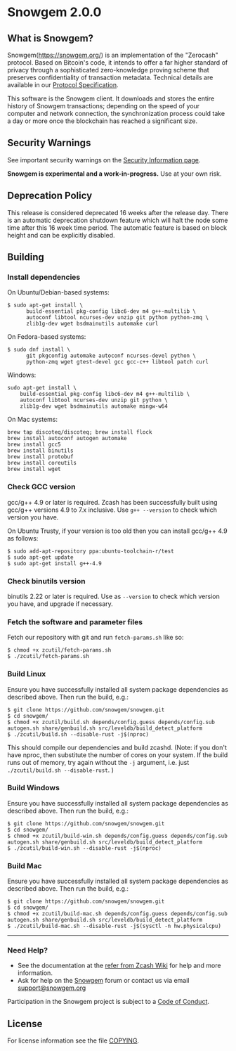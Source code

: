 Snowgem 2.0.0
=============

What is Snowgem?
--------------

Snowgem(https://snowgem.org/) is an implementation of the "Zerocash" protocol.
Based on Bitcoin's code, it intends to offer a far higher standard of privacy
through a sophisticated zero-knowledge proving scheme that preserves
confidentiality of transaction metadata. Technical details are available
in our [Protocol Specification](https://github.com/snowgem/zips/raw/master/protocol/protocol.pdf).

This software is the Snowgem client. It downloads and stores the entire history
of Snowgem transactions; depending on the speed of your computer and network
connection, the synchronization process could take a day or more once the
blockchain has reached a significant size.

Security Warnings
-----------------

See important security warnings on the
[Security Information page](https://snowgem.org/support/security/).

**Snowgem is experimental and a work-in-progress.** Use at your own risk.

Deprecation Policy
------------------

This release is considered deprecated 16 weeks after the release day. There
is an automatic deprecation shutdown feature which will halt the node some
time after this 16 week time period. The automatic feature is based on block
height and can be explicitly disabled.

Building
-----------------

### Install dependencies

On Ubuntu/Debian-based systems:

```
$ sudo apt-get install \
      build-essential pkg-config libc6-dev m4 g++-multilib \
      autoconf libtool ncurses-dev unzip git python python-zmq \
      zlib1g-dev wget bsdmainutils automake curl
```

On Fedora-based systems:

```
$ sudo dnf install \
      git pkgconfig automake autoconf ncurses-devel python \
      python-zmq wget gtest-devel gcc gcc-c++ libtool patch curl
```

Windows:
```
sudo apt-get install \
    build-essential pkg-config libc6-dev m4 g++-multilib \
    autoconf libtool ncurses-dev unzip git python \
    zlib1g-dev wget bsdmainutils automake mingw-w64
```

On Mac systems:

```
brew tap discoteq/discoteq; brew install flock
brew install autoconf autogen automake
brew install gcc5
brew install binutils
brew install protobuf
brew install coreutils
brew install wget
```

### Check GCC version

gcc/g++ 4.9 or later is required. Zcash has been successfully built using gcc/g++ versions 4.9 to 7.x inclusive. Use ```g++ --version``` to check which version you have.

On Ubuntu Trusty, if your version is too old then you can install gcc/g++ 4.9 as follows:

```
$ sudo add-apt-repository ppa:ubuntu-toolchain-r/test
$ sudo apt-get update
$ sudo apt-get install g++-4.9
```

### Check binutils version

binutils 2.22 or later is required. Use as ```--version``` to check which version you have, and upgrade if necessary.


### Fetch the software and parameter files

Fetch our repository with git and run ```fetch-params.sh``` like so:
```
$ chmod +x zcutil/fetch-params.sh
$ ./zcutil/fetch-params.sh
```

### Build Linux

Ensure you have successfully installed all system package dependencies as described above. Then run the build, e.g.:
```
$ git clone https://github.com/snowgem/snowgem.git
$ cd snowgem/
$ chmod +x zcutil/build.sh depends/config.guess depends/config.sub autogen.sh share/genbuild.sh src/leveldb/build_detect_platform
$ ./zcutil/build.sh --disable-rust -j$(nproc)
```

This should compile our dependencies and build zcashd. (Note: if you don't have nproc, then substitute the number of cores on your system. If the build runs out of memory, try again without the ```-j``` argument, i.e. just ```./zcutil/build.sh --disable-rust```. )

### Build Windows

Ensure you have successfully installed all system package dependencies as described above. Then run the build, e.g.:
```
$ git clone https://github.com/snowgem/snowgem.git
$ cd snowgem/
$ chmod +x zcutil/build-win.sh depends/config.guess depends/config.sub autogen.sh share/genbuild.sh src/leveldb/build_detect_platform
$ ./zcutil/build-win.sh --disable-rust -j$(nproc)
```

### Build Mac

Ensure you have successfully installed all system package dependencies as described above. Then run the build, e.g.:
```
$ git clone https://github.com/snowgem/snowgem.git
$ cd snowgem/
$ chmod +x zcutil/build-mac.sh depends/config.guess depends/config.sub autogen.sh share/genbuild.sh src/leveldb/build_detect_platform
$ ./zcutil/build-mac.sh --disable-rust -j$(sysctl -n hw.physicalcpu)
```

--------
### Need Help?

* See the documentation at the [refer from Zcash Wiki](https://github.com/zcash/zcash/wiki/1.0-User-Guide)
  for help and more information.
* Ask for help on the [Snowgem](https://forum.snowgem.org/) forum or contact us via email support@snowgem.org

Participation in the Snowgem project is subject to a
[Code of Conduct](code_of_conduct.md).

License
-------

For license information see the file [COPYING](COPYING).
